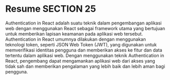 # Resume SECTION 25

Authentication in React adalah suatu teknik dalam pengembangan aplikasi web dengan menggunakan React sebagai framework utama yang bertujuan untuk memberikan lapisan keamanan pada aplikasi web tersebut. Authentication in React umumnya dilakukan dengan menggunakan teknologi token, seperti JSON Web Token (JWT), yang digunakan untuk memverifikasi identitas pengguna dan memberikan akses ke fitur dan data tertentu dalam aplikasi web. Dengan menggunakan teknik Authentication in React, pengembang dapat mengamankan aplikasi web dari akses yang tidak sah dan memberikan pengalaman yang lebih baik dan lebih aman bagi pengguna.